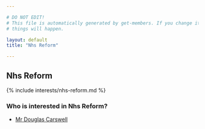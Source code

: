 ```yaml
---

# DO NOT EDIT!
# This file is automatically generated by get-members. If you change it, bad
# things will happen.

layout: default
title: "Nhs Reform"

---
```


## Nhs Reform

{% include interests/nhs-reform.md %}

### Who is interested in Nhs Reform?


* [Mr Douglas Carswell](/members/mr-douglas-carswell.html)
